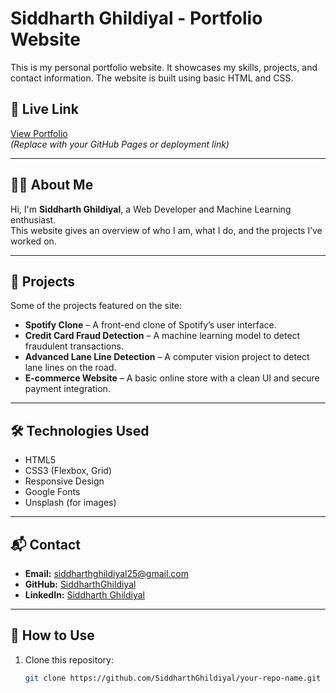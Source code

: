 # Siddharth Ghildiyal - Portfolio Website

This is my personal portfolio website. It showcases my skills, projects, and contact information. The website is built using basic HTML and CSS.

## 🔗 Live Link

[View Portfolio](#)  
*(Replace with your GitHub Pages or deployment link)*

---

## 🧑‍💻 About Me

Hi, I'm **Siddharth Ghildiyal**, a Web Developer and Machine Learning enthusiast.  
This website gives an overview of who I am, what I do, and the projects I’ve worked on.

---

## 💼 Projects

Some of the projects featured on the site:

- **Spotify Clone** – A front-end clone of Spotify’s user interface.
- **Credit Card Fraud Detection** – A machine learning model to detect fraudulent transactions.
- **Advanced Lane Line Detection** – A computer vision project to detect lane lines on the road.
- **E-commerce Website** – A basic online store with a clean UI and secure payment integration.

---

## 🛠 Technologies Used

- HTML5  
- CSS3 (Flexbox, Grid)  
- Responsive Design  
- Google Fonts  
- Unsplash (for images)

---

## 📬 Contact

- **Email:** siddharthghildiyal25@gmail.com  
- **GitHub:** [SiddharthGhildiyal](https://github.com/SiddharthGhildiyal)  
- **LinkedIn:** [Siddharth Ghildiyal](https://www.linkedin.com/in/siddharth-ghildiyal-b54648200/)

---

## 📝 How to Use

1. Clone this repository:
   ```bash
   git clone https://github.com/SiddharthGhildiyal/your-repo-name.git
